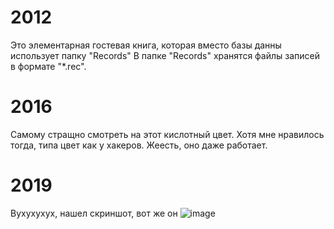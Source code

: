 # 2012
Это элементарная гостевая книга, которая вместо базы данны использует папку "Records"
В папке "Records" хранятся файлы записей в формате "*.rec".

# 2016
Самому стращно смотреть на этот кислотный цвет. Хотя мне нравилось тогда, типа цвет как у хакеров.
Жеесть, оно даже работает.

# 2019
Вухухухух, нашел скриншот, вот же он
![image](https://user-images.githubusercontent.com/2446589/64068045-248f0400-cc3b-11e9-8a36-1f780e75b2a0.png)
